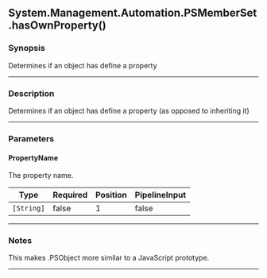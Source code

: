 System.Management.Automation.PSMemberSet.hasOwnProperty()
---------------------------------------------------------

### Synopsis
Determines if an object has define a property

---

### Description

Determines if an object has define a property (as opposed to inheriting it)

---

### Parameters
#### **PropertyName**
The property name.

|Type      |Required|Position|PipelineInput|
|----------|--------|--------|-------------|
|`[String]`|false   |1       |false        |

---

### Notes
This makes .PSObject more similar to a JavaScript prototype.

---
